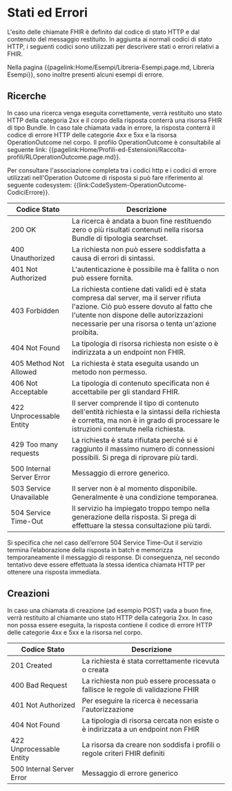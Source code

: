 # Stati ed Errori

L'esito delle chiamate FHIR è definito dal codice di stato HTTP e dal contenuto del messaggio restituito.
In aggiunta ai normali codici di stato HTTP, i seguenti codici sono utilizzati per descrivere stati o errori relativi a FHIR.

Nella pagina {{pagelink:Home/Esempi/Libreria-Esempi.page.md, Libreria Esempi}}, sono inoltre presenti alcuni esempi di errore.

## Ricerche
In caso una ricerca venga eseguita correttamente, verrà restituito uno stato HTTP della categoria 2xx e il corpo della risposta conterrà una risorsa FHIR di tipo Bundle.
In caso tale chiamata vada in errore, la risposta conterrà il codice di errore HTTP delle categorie 4xx e 5xx e la risorsa OperationOutcome nel corpo. Il profilo OperationOutcome è consultabile al seguente link: {{pagelink:Home/Profili-ed-Estensioni/Raccolta-profili/RLOperationOutcome.page.md}}.

Per consultare l'associazione completa tra i codici http e i codici di errore utilizzati nell'Operation Outcome di risposta si può fare riferimento al seguente codesystem: {{link:CodeSystem-OperationOutcome-CodiciErrore}}.

|Codice Stato|Descrizione|
|---|---|
|200 OK | La ricerca è andata a buon fine restituendo zero o più risultati contenuti nella risorsa Bundle di tipologia searchset.|
|400 Unauthorized | La richiesta non può essere soddisfatta a causa di errori di sintassi.|
|401 Not Authorized | L'autenticazione è possibile ma è fallita o non può essere fornita.|
|403 Forbidden | La richiesta contiene dati validi ed è stata compresa dal server, ma il server rifiuta l'azione. Ciò può essere dovuto al fatto che l'utente non dispone delle autorizzazioni necessarie per una risorsa o tenta un'azione proibita.|
|404 Not Found | La tipologia di risorsa richiesta non esiste o è indirizzata a un endpoint non FHIR.|
|405 Method Not Allowed| La richiesta è stata eseguita usando un metodo non permesso.|
|406 Not Acceptable| La tipologia di contenuto specificata non é accettabile per gli standard FHIR.|
|422 Unprocessable Entity| Il server comprende il tipo di contenuto dell'entità richiesta e la sintassi della richiesta è corretta, ma non è in grado di processare le istruzioni contenute nella richiesta.|
|429 Too many requests| La richiesta è stata rifiutata perché si é raggiunto il massimo numero di connessioni possibili. Si prega di riprovare più tardi.|
|500 Internal Server Error | Messaggio di errore generico.|
|503 Service Unavailable| Il server non è al momento disponibile. Generalmente è una condizione temporanea. |
|504 Service Time-Out| Il servizio ha impiegato troppo tempo nella generazione della risposta. Si prega di effettuare la stessa consultazione più tardi.|

Si specifica che nel caso dell’errore 504 Service Time-Out il servizio termina l’elaborazione della risposta in batch e memorizza temporaneamente il messaggio di response. Di conseguenza, nel secondo tentativo deve essere effettuata la stessa identica chiamata HTTP per ottenere una risposta immediata. 

## Creazioni
In caso una chiamata di creazione (ad esempio POST) vada a buon fine, verrà restituito al chiamante uno stato HTTP della categoria 2xx.
In caso non possa essere eseguita, la risposta contiene il codice di errore HTTP delle categorie 4xx e 5xx e la risorsa nel corpo.

|Codice Stato|Descrizione|
|---|---|
|201 Created | La richiesta è stata correttamente ricevuta o creata|
|400 Bad Request | La richiesta non può essere processata o fallisce le regole di validazione FHIR|
|401 Not Authorized | Per eseguire la ricerca è necessaria l'autorizzazione|
|404 Not Found | La tipologia di risorsa cercata non esiste o è indirizzata a un endpoint non FHIR|
|422 Unprocessable Entity | La risorsa da creare non soddisfa i profili o regole criteri FHIR definiti|
|500 Internal Server Error | Messaggio di errore generico|

